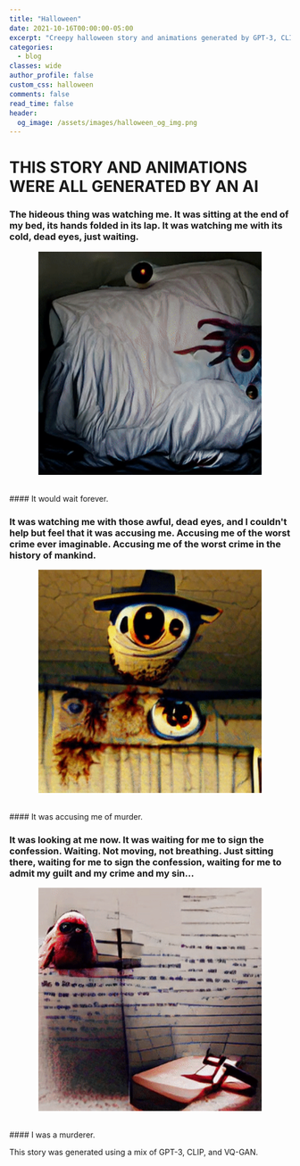 ```yaml
---
title: "Halloween"
date: 2021-10-16T00:00:00-05:00
excerpt: "Creepy halloween story and animations generated by GPT-3, CLIP and VQGAN"
categories:
  - blog
classes: wide
author_profile: false
custom_css: halloween
comments: false
read_time: false
header:
  og_image: /assets/images/halloween_og_img.png
---
```


# THIS STORY AND ANIMATIONS WERE ALL GENERATED BY AN AI
### The hideous thing was watching me. It was sitting at the end of my bed, its hands folded in its lap. It was watching me with its cold, dead eyes, just waiting.

<p align="center">
  <img width="400" src="/assets/images/creepy_pasta6.gif">
</p>

<br>
#### It would wait forever.
<br>


### It was watching me with those awful, dead eyes, and I couldn't help but feel that it was accusing me. Accusing me of the worst crime ever imaginable. Accusing me of the worst crime in the history of mankind.
<p align="center">
  <img width="400" src="/assets/images/creepy_pasta5.gif">
</p>

<br>
#### It was accusing me of murder.
<br>

### It was looking at me now. It was waiting for me to sign the confession. Waiting. Not moving, not breathing. Just sitting there, waiting for me to sign the confession, waiting for me to admit my guilt and my crime and my sin…
<p align="center">
  <img width="400" src="/assets/images/creepy_pasta7.gif">
</p>

<br>
#### I was a murderer.
<br>

This story was generated using a mix of GPT-3, CLIP, and VQ-GAN.
<!-- [Find out how it was made](coming.soon) -->


<!-- Prompt: Generate a really creepy and terrifying Halloween short story that is extremely dark and disturbing. -->
<!--  -->
<!-- The hideous thing was watching me. It was sitting at the end of my bed, its hands folded in its lap. It was watching me with its cold, dead eyes, just waiting. -->
<!--  -->
<!-- video 1: The hideous thing was watching me. It was sitting at the end of my bed, its hands folded in its lap. It was watching me with its cold, dead eyes, just waiting. -->
<!--  -->
<!-- It was patient. It would wait for hours, if that's what it took. It would wait for days. It would wait for years. It would wait for decades. It would wait for centuries. It would wait for millennia. It would wait for eons. -->
<!--  -->
<!-- It would wait forever. -->
<!--  -->
<!-- It was watching me with those awful, dead eyes, and I couldn't help but feel that it was accusing me. Accusing me of the worst crime ever imaginable. Accusing me of the worst crime in the history of mankind. -->
<!--  -->
<!-- It was accusing me of being a murderer. -->
<!--  -->
<!-- I had killed so many people. I thought I had lost count a long time ago. It was a difficult thing to keep track of. The numbers kept changing so much. And so many of those people had been taken from me before I could kill them. There were those that I had killed, those that I had been forced to kill, those that I had been tricked into killing, those that I had been tricked into thinking that I had killed. -->
<!--  -->
<!-- I was a murderer. -->
<!--  -->
<!-- I knew that it was true. I couldn't deny it anymore. I had killed so many people. I had killed so many people. -->
<!--  -->
<!-- It was accusing me of being a murderer. -->
<!--  -->
<!-- And the worst thing was that it was right. I had murdered so many people. -->
<!--  -->
<!-- How could I not be a murderer? -->
<!--  -->
<!-- I was a murderer. -->
<!--  -->
<!-- It was looking at me now. It was waiting. Waiting for my acquiescence. Waiting for my confession. Waiting for me to admit that I was the one that deserved to die. -->
<!--  -->
<!-- I was a murderer. -->
<!--  -->
<!-- It was looking at me now. It was waiting. Waiting for my admission. Waiting for me to admit my guilt. Waiting for me to admit my crime. Waiting for me to admit my sin. -->
<!--  -->
<!-- I was a murderer. -->
<!--  -->
<!-- I didn't know how long I had been sitting there, staring at the piece of paper. I must have been staring at it for hours. I had been staring at it for hours. -->
<!-- video 2: I didn't know how long I had been sitting there, staring at the piece of paper. I must have been staring at it for hours. I had been staring at it for hours. -->
<!--  -->
<!-- My hand began to shake as I held the pen. I clenched my teeth and tried to steady my hand, but I couldn't. I couldn't steady my hand. -->
<!--  -->
<!-- I was a murderer. -->
<!--  -->
<!-- My hand began to tremble even more violently. I could feel my entire body begin to tremble. -->
<!--  -->
<!-- I had to sign the confession. I had to sign the confession. I had to admit my guilt and my crime and my sin so that it could end like this, like this, like this… -->
<!--  -->
<!-- I had to sign the confession so that it would be over with. I had to confess so that I could die. I had to admit my guilt and my crime and my sin and then it would end like this, like this, like this… -->
<!--  -->
<!-- It was looking at me now. It was waiting for me to sign the confession. Waiting. Not moving, not breathing. Just sitting there, waiting for me to sign the confession, waiting for me to admit my guilt and my crime and my sin… -->
<!-- video 3: It was looking at me now. It was waiting for me to sign the confession. -->
<!--  -->
<!-- I had to confess. I had to admit that I was guilty of the worst crime imaginable, guilty of murdering all those people. -->
<!--  -->
<!-- [> I was a murderer. I had to sign the confession so that it would be over with. <] -->
<!--  -->
<!-- My hand began to shake even more violently, and my entire body began to tremble, and my heart started beating faster and faster…and suddenly I realized that something was wrong. -->
<!--  -->
<!-- I hadn't gone mad yet. This wasn't right. -->
<!--  -->
<!-- I was still in control of my own mind. I wasn't going crazy yet. I hadn't broken down mentally yet. I hadn't snapped mentally yet. And that was something, at least, but it didn't matter because this wasn't right, not right… -->
<!--  -->
<!-- My heart started beating faster and faster and faster…and I realized that something was wrong. I hadn't gone crazy yet, but this wasn't right. -->
<!--  -->
<!-- I shouldn't be sitting here looking at a piece of paper. I shouldn't be staring at a confession that somebody else had written for me to sign. And I shouldn't be sitting here holding a pen in my hand because it wasn't time for me to sign the confession yet, because I hadn't confessed yet. -->
<!--  -->
<!-- [> I was a murderer. I had murdered so many people. But… <] -->
<!--  -->
<!-- But there was something wrong. Something wrong with this room and this bed and this chair and the shadows on the walls behind me, something terribly, terribly wrong with all of it…something horribly, disgustingly wrong with it all…there was something very, very wrong here -->
<!-- video4: But there was something wrong. Something wrong with this room and this bed and this chair and the shadows on the walls behind me, something terribly, terribly wrong with all of it…something horribly, disgustingly wrong with it all…there was something very, very wrong here -->
<!--  -->
